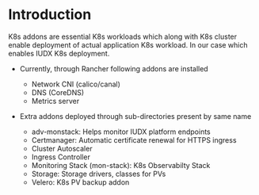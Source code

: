 # Introduction
K8s addons are essential K8s workloads which along with K8s cluster enable deployment of actual application K8s workload. In our case which enables IUDX K8s deployment. 

* Currently, through Rancher following addons are installed
    * Network CNI (calico/canal)
    * DNS (CoreDNS)
    * Metrics server

* Extra addons deployed through sub-directories present by same name
    * adv-monstack: Helps monitor IUDX platform endpoints
    * Certmanager: Automatic certificate renewal for HTTPS ingress
    * Cluster Autoscaler
    * Ingress Controller
    * Monitoring Stack (mon-stack): K8s Observabilty Stack
    * Storage: Storage drivers, classes for PVs
    * Velero: K8s PV backup addon
